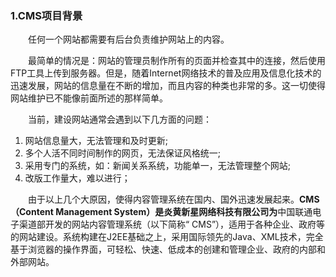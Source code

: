 ### 1.CMS项目背景

  任何一个网站都需要有后台负责维护网站上的内容。

  最简单的情况是：网站的管理员制作所有的页面并检查其中的连接，然后使用FTP工具上传到服务器。但是，随着Internet网络技术的普及应用及信息化技术的迅速发展，网站的信息量在不断的增加，而且内容的种类也非常的多。这一切使得网站维护已不能像前面所述的那样简单。

  当前，建设网站通常会遇到以下几方面的问题：  
1. 网站信息量大，无法管理和及时更新;  
2. 多个人活不同时间制作的网页，无法保证风格统一;  
3. 采用专门的系统，如：新闻关系系统，功能单一，无法管理整个网站;  
4. 改版工作量大，难以进行；

  由于以上几个大原因，使得内容管理系统在国内、国外迅速发展起来。**CMS（Content Management System）**是**炎黄新星网络科技有限公司为**中国联通电子渠道部开发的网站内容管理系统（以下简称“ CMS”），适用于各种企业、政府等的网站建设。系统构建在J2EE基础之上，采用国际领先的Java、XML技术，完全基于浏览器的操作界面，可轻松、快速、低成本的创建和管理企业、政府的内部和外部网站。
